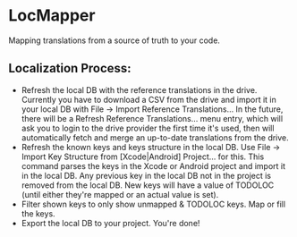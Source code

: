 # LocMapper
Mapping translations from a source of truth to your code.

## Localization Process:
- Refresh the local DB with the reference translations in the drive.
  Currently you have to download a CSV from the drive and import it in your
  local DB with File -> Import Reference Translations…
  In the future, there will be a Refresh Reference Translations… menu entry,
  which will ask you to login to the drive provider the first time it's used,
  then will automatically fetch and merge an up-to-date translations from the
  drive.
- Refresh the known keys and keys structure in the local DB.
  Use File -> Import Key Structure from [Xcode|Android] Project… for this.
  This command parses the keys in the Xcode or Android project and import it
  in the local DB. Any previous key in the local DB not in the project is
  removed from the local DB. New keys will have a value of TODOLOC (until
  either they're mapped or an actual value is set).
- Filter shown keys to only show unmapped & TODOLOC keys. Map or fill the
  keys.
- Export the local DB to your project. You're done!
